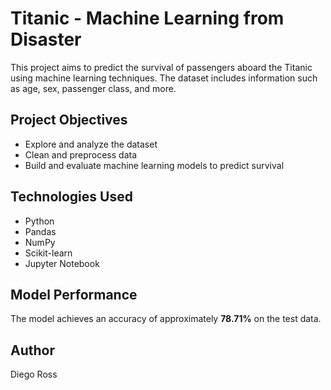 # Titanic - Machine Learning from Disaster

This project aims to predict the survival of passengers aboard the Titanic using machine learning techniques. The dataset includes information such as age, sex, passenger class, and more.

## Project Objectives

- Explore and analyze the dataset
- Clean and preprocess data
- Build and evaluate machine learning models to predict survival

## Technologies Used

- Python
- Pandas
- NumPy
- Scikit-learn
- Jupyter Notebook

## Model Performance

The model achieves an accuracy of approximately **78.71%** on the test data.

## Author

Diego Ross
